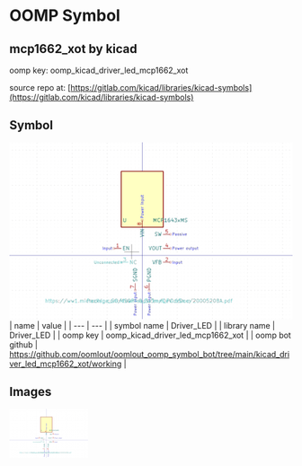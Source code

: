 # OOMP Symbol  
## mcp1662_xot  by kicad  
  
oomp key: oomp_kicad_driver_led_mcp1662_xot  
  
source repo at: [https://gitlab.com/kicad/libraries/kicad-symbols](https://gitlab.com/kicad/libraries/kicad-symbols)  
## Symbol  
  
[![working.png](working_600.png)](working.png)  
| name | value | 
| --- | --- | 
| symbol name | Driver_LED | 
| library name | Driver_LED | 
| oomp key | oomp_kicad_driver_led_mcp1662_xot | 
| oomp bot github | https://github.com/oomlout/oomlout_oomp_symbol_bot/tree/main/kicad_driver_led_mcp1662_xot/working | 
## Images  
  
[![working.png](working_140.png)](working.png)  
